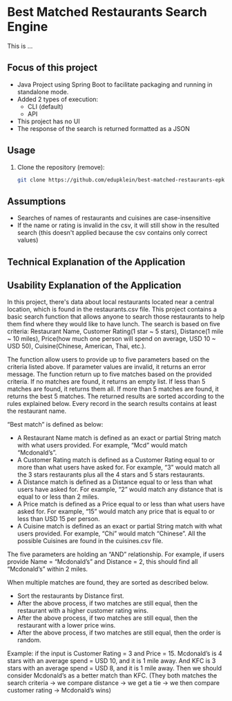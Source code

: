 # Best Matched Restaurants Search Engine

This is ...

## Focus of this project

- Java Project using Spring Boot to facilitate packaging and running in standalone mode.
- Added 2 types of execution:
  - CLI (default)
  - API
- This project has no UI
- The response of the search is returned formatted as a JSON

## Usage

1. Clone the repository (remove):
    ```bash
    git clone https://github.com/edupklein/best-matched-restaurants-epk.git
    ```

## Assumptions

- Searches of names of restaurants and cuisines are case-insensitive
- If the name or rating is invalid in the csv, it will still show in the resulted search (this doesn't applied because the csv contains only correct values)

## Technical Explanation of the Application


## Usability Explanation of the Application

In this project, there's data about local restaurants located near a central location, which is found in the restaurants.csv file. This project contains a basic search function that allows anyone to search those restaurants to help them find where they would like to have lunch. The search is based on five criteria: Restaurant Name, Customer Rating(1 star ~ 5 stars), Distance(1 mile ~ 10 miles), Price(how much one person will spend on average, USD 10 ~ USD 50), Cuisine(Chinese, American, Thai, etc.).

The function allow users to provide up to five parameters based on the criteria listed above.
If parameter values are invalid, it returns an error message.
The function return up to five matches based on the provided criteria. If no matches are found, it returns an empty list. If less than 5 matches are found, it returns them all. If more than 5 matches are found, it returns the best 5 matches. The returned results are sorted according to the rules explained below. Every record in the search results contains at least the restaurant name.

“Best match” is defined as below:
- A Restaurant Name match is defined as an exact or partial String match with what users provided. For example, “Mcd” would match “Mcdonald’s”.
- A Customer Rating match is defined as a Customer Rating equal to or more than what users have asked for. For example, “3” would match all the 3 stars restaurants plus all the 4 stars and 5 stars restaurants.
- A Distance match is defined as a Distance equal to or less than what users have asked for. For example, “2” would match any distance that is equal to or less than 2 miles.
- A Price match is defined as a Price equal to or less than what users have asked for. For example, “15” would match any price that is equal to or less than USD 15 per person.
- A Cuisine match is defined as an exact or partial String match with what users provided. For example, “Chi” would match “Chinese”. All the possible Cuisines are found in the cuisines.csv file.

The five parameters are holding an “AND” relationship. For example, if users provide Name = “Mcdonald’s” and Distance = 2, this should find all “Mcdonald’s” within 2 miles.

When multiple matches are found, they are sorted as described below.
- Sort the restaurants by Distance first.
- After the above process, if two matches are still equal, then the restaurant with a higher customer rating wins.
- After the above process, if two matches are still equal, then the restaurant with a lower price wins.
- After the above process, if two matches are still equal, then the order is random.

Example: if the input is Customer Rating = 3 and Price = 15. Mcdonald’s is 4 stars with an average spend = USD 10, and it is 1 mile away. And KFC is 3 stars with an average spend = USD 8, and it is 1 mile away. Then we should consider Mcdonald’s as a better match than KFC. (They both matches the search criteria -> we compare distance -> we get a tie -> we then compare customer rating -> Mcdonald’s wins)
